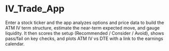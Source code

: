 # IV_Trade_App
Enter a stock ticker and the app analyzes options and price data to build the ATM IV term structure, estimate the near-term expected move, and gauge liquidity. It then scores the setup (Recommended / Consider / Avoid), shows pass/fail on key checks, and plots ATM IV vs DTE with a link to the earnings calendar.
